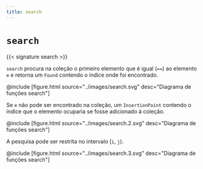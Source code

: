 ```yaml
---
title: search
---
```


# `search`

{{< signature search >}}

`search` procura na coleção o primeiro elemento que é igual (`==`) ao elemento `e` e retorna um
`Found` contendo o índice onde foi encontrado.

@include [figure.html source="../images/search.svg" desc="Diagrama de funções search"]

Se `e` não pode ser encontrado na coleção, um `InsertionPoint` contendo
o índice que o elemento ocuparia se fosse adicionado à coleção.

@include [figure.html source="../images/search.2.svg" desc="Diagrama de funções search"]

A pesquisa pode ser restrita no intervalo [`i`, `j`).

@include [figure.html source="../images/search.3.svg" desc="Diagrama de funções search"]
